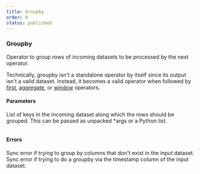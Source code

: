 ```yaml
---
title: Groupby
order: 0
status: published
---
```

### Groupby
Operator to group rows of incoming datasets to be processed by the next operator.

Technically, groupby isn't a standalone operator by itself since its output isn't
a valid dataset. Instead, it becomes a valid operator when followed by 
[first](/api-reference/operators#first), [aggregate](/api-reference/operators#aggregate), 
or [window](/api-reference/operators#window) operators.

#### Parameters

<Expandable title="keys" type="List[str]">
List of keys in the incoming dataset along which the rows should be grouped. This
can be passed as unpacked *args or a Python list.
</Expandable>

<pre snippet="api-reference/operators/groupby#basic" status="success"
    message="Groupby category before using first">
</pre>

#### Errors
<Expandable title="Grouping by non-existent columns">
Sync error if trying to group by columns that don't exist in the input dataset.
</Expandable>

<Expandable title="Grouping by timestamp column">
Sync error if trying to do a groupby via the timestamp column of the input dataset.
</Expandable>

<pre snippet="api-reference/operators/groupby#non_existent_column" status="error"
    message="Groupby using a non-existent column">
</pre>
